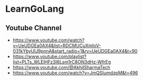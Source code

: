# LearnGoLang

## Youtube Channel
- https://www.youtube.com/watch?v=UeUDGEa0AX4&list=RDCMUCuXmIoV-031kYbyUlJ9pnnA&start_radio=1&rv=UeUDGEa0AX4&t=90
- https://www.youtube.com/playlist?list=PLTs_WLElHFz3I6Lsm1rC8ON3dHz-WfrEg
- https://www.youtube.com/@AkhilSharmaTech
- https://www.youtube.com/watch?v=JmQSIumdzpM&t=496

